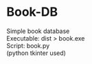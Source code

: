 # Book-DB
Simple book database  
Executable: dist > book.exe  
Script: book.py  
(python tkinter used)
